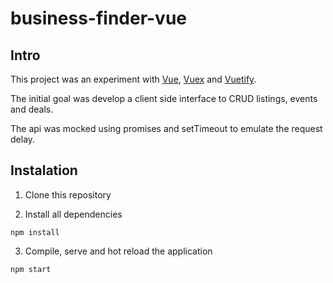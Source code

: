 # business-finder-vue

## Intro
This project was an experiment with [Vue](http://vuejs.org), [Vuex](https://vuex.vuejs.org/en/) and [Vuetify](http://vuetifyjs.com).

The initial goal was develop a client side interface to CRUD listings, events and deals.

The api was mocked using promises and setTimeout to emulate the request delay.

## Instalation
1) Clone this repository

2) Install all dependencies

```
npm install
```

3) Compile, serve and hot reload the application

```
npm start
```
